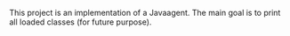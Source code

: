 This project is an implementation of a Javaagent. 
The main goal is to print all loaded classes (for future purpose).